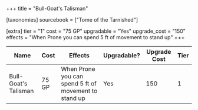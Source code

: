 +++
title = "Bull-Goat's Talisman"

[taxonomies]
sourcebook = ["Tome of the Tarnished"]

[extra]
tier = "1"
cost = "75 GP"
upgradable = "Yes"
upgrade_cost = "150"
effects = "When Prone you can spend 5 ft of movement to stand up"
+++

| Name                          | Cost    | Effects                                                                                           | Upgradable? | Upgrade Cost | Tier |
| ----------------------------- | ------- | ----------------------------------------------------------------------------------------------- | ----------- | ------------ | ---- |
| Bull-Goat's Talisman | 75 GP | When Prone you can spend 5 ft of movement to stand up | Yes | 150 | 1 |
